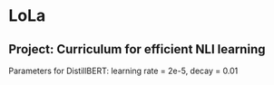 # LoLa

## Project: Curriculum for efficient NLI learning
Parameters for DistillBERT: learning rate = 2e-5, decay = 0.01
